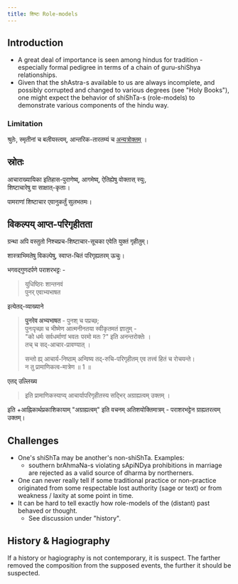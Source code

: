 ```yaml
---
title: शिष्टः Role-models
---
```



## Introduction

- A great deal of importance is seen among hindus for tradition - especially formal pedigree in terms of a chain of guru-shiShya relationships.
- Given that the shAstra-s available to us are always incomplete, and possibly corrupted and changed to various degrees (see "Holy Books"), one might expect the behavior of shiShTa-s (role-models) to demonstrate various components of the hindu way.

### Limitation
श्रुतेः, स्मृतीनां च बलीयस्त्वम्, आन्तरिक-तारतम्यं च [अन्यत्रोक्तम्](/AgamaH/AryaH/hinduism/sAmya-vaiShamye/bases/5_internal-contradictions/hierarchy) । 

## स्रोतः
आचाराख्यायिका इतिहास-पुराणेष्व्, आगमेष्व्, ऐतिह्येषु वोक्तास् स्युः,  
शिष्टाचारेषु वा साक्षात्-कृताः।  

पामराणां शिष्टाचार एवानुकर्तुं सुलभतमः। 

## विकल्पय् आप्त-परिगृहीतता
ग्रन्था अपि वस्तुतो निश्चप्रच-शिष्टाचार-सूचका एवेति युक्तं गृहीतुम्।  

शास्त्राभिमतेषु विकल्पेषु, स्वाप्त-चितं परिगृह्यतरम् ऊचुः। 

भगवद्गुणदर्पणे पराशरभट्टः -

> युधिष्ठिरः शान्तनवं  
> पुनर् एवाभ्यभाषत

इत्येतद्-व्याख्याने

> **पुनरेव अभ्यभाषत** - पुनश् च पप्रच्छ;  
पुनःपृच्छा च भीष्मेण आत्मनीनतया स्वीकृतमतं ज्ञातुम् -  
"को धर्मः सर्वधर्माणां भवतः परमो मतः ?" इति अनन्तरोक्तेः ।  
> तच् च सद्-आचार-प्रावण्यात् ।
> 
> सन्तो ह्य् आचार्य-निष्ठाम् अन्विष्य
तद्-रुचि-परिगृहीतम् एव तत्त्वं हितं च रोचयन्ते।  
न तु प्रामाणिकत्व-मात्रेण ॥ 1 ॥

एतद् उल्लिख्य

> इति प्रामाणिकस्याप्य् आचार्यापरिगृहीतस्य सद्भिर् अग्राह्यत्वम् उक्तम् ।

इति +आह्निकार्थप्रकाशिकायाम् "अग्राह्यत्वम्" इति वचनम् अतिशयोक्तिमात्रम् - पराशरभट्टेन ग्राह्यतरत्वम् उक्तम्। 

## Challenges

- One's shiShTa may be another's non-shiShTa. Examples:
  - southern brAhmaNa-s violating sApiNDya prohibitions in marriage are rejected as a valid source of dharma by northerners.
- One can never really tell if some traditional practice or non-practice originated from some respectable lost authority (sage or text) or from weakness / laxity at some point in time.
- It can be hard to tell exactly how role-models of the (distant) past behaved or thought.
  - See discussion under "history".

## History & Hagiography
If a history or hagiography is not contemporary, it is suspect. The farther removed the composition from the supposed events, the further it should be suspected.

